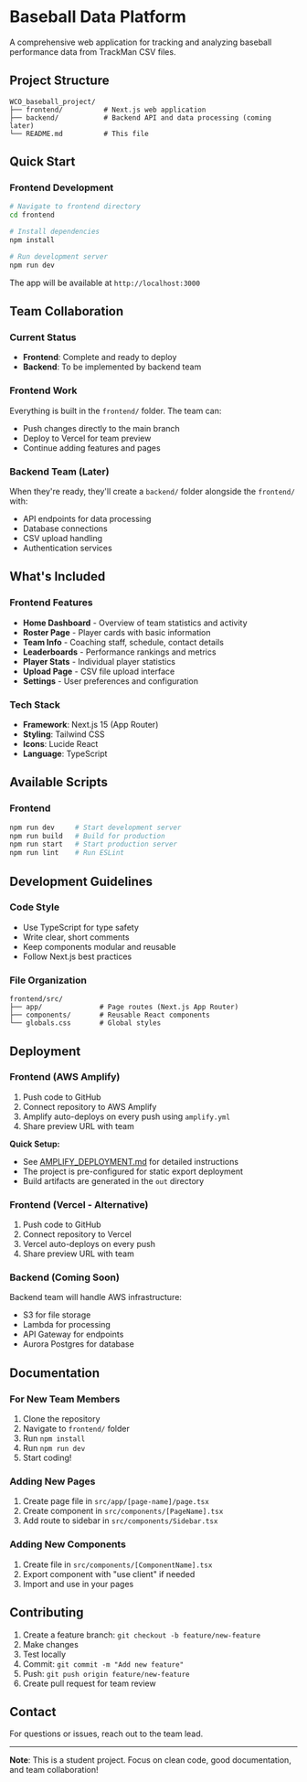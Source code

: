 # Baseball Data Platform

A comprehensive web application for tracking and analyzing baseball performance data from TrackMan CSV files.

## Project Structure

```
WCO_baseball_project/
├── frontend/          # Next.js web application
├── backend/           # Backend API and data processing (coming later)
└── README.md          # This file
```

## Quick Start

### Frontend Development

```bash
# Navigate to frontend directory
cd frontend

# Install dependencies
npm install

# Run development server
npm run dev
```

The app will be available at `http://localhost:3000`

## Team Collaboration

### Current Status
- **Frontend**: Complete and ready to deploy
- **Backend**: To be implemented by backend team

### Frontend Work
Everything is built in the `frontend/` folder. The team can:
- Push changes directly to the main branch
- Deploy to Vercel for team preview
- Continue adding features and pages

### Backend Team (Later)
When they're ready, they'll create a `backend/` folder alongside the `frontend/` with:
- API endpoints for data processing
- Database connections
- CSV upload handling
- Authentication services

## What's Included

### Frontend Features
- **Home Dashboard** - Overview of team statistics and activity
- **Roster Page** - Player cards with basic information
- **Team Info** - Coaching staff, schedule, contact details
- **Leaderboards** - Performance rankings and metrics
- **Player Stats** - Individual player statistics
- **Upload Page** - CSV file upload interface
- **Settings** - User preferences and configuration

### Tech Stack
- **Framework**: Next.js 15 (App Router)
- **Styling**: Tailwind CSS
- **Icons**: Lucide React
- **Language**: TypeScript

## Available Scripts

### Frontend
```bash
npm run dev     # Start development server
npm run build   # Build for production
npm run start   # Start production server
npm run lint    # Run ESLint
```

## Development Guidelines

### Code Style
- Use TypeScript for type safety
- Write clear, short comments
- Keep components modular and reusable
- Follow Next.js best practices

### File Organization
```
frontend/src/
├── app/              # Page routes (Next.js App Router)
├── components/       # Reusable React components
└── globals.css       # Global styles
```

## Deployment

### Frontend (AWS Amplify)
1. Push code to GitHub
2. Connect repository to AWS Amplify
3. Amplify auto-deploys on every push using `amplify.yml`
4. Share preview URL with team

**Quick Setup:**
- See [AMPLIFY_DEPLOYMENT.md](./AMPLIFY_DEPLOYMENT.md) for detailed instructions
- The project is pre-configured for static export deployment
- Build artifacts are generated in the `out` directory

### Frontend (Vercel - Alternative)
1. Push code to GitHub
2. Connect repository to Vercel
3. Vercel auto-deploys on every push
4. Share preview URL with team

### Backend (Coming Soon)
Backend team will handle AWS infrastructure:
- S3 for file storage
- Lambda for processing
- API Gateway for endpoints
- Aurora Postgres for database

## Documentation

### For New Team Members
1. Clone the repository
2. Navigate to `frontend/` folder
3. Run `npm install`
4. Run `npm run dev`
5. Start coding!

### Adding New Pages
1. Create page file in `src/app/[page-name]/page.tsx`
2. Create component in `src/components/[PageName].tsx`
3. Add route to sidebar in `src/components/Sidebar.tsx`

### Adding New Components
1. Create file in `src/components/[ComponentName].tsx`
2. Export component with "use client" if needed
3. Import and use in your pages

## Contributing

1. Create a feature branch: `git checkout -b feature/new-feature`
2. Make changes
3. Test locally
4. Commit: `git commit -m "Add new feature"`
5. Push: `git push origin feature/new-feature`
6. Create pull request for team review

## Contact

For questions or issues, reach out to the team lead.

---

**Note**: This is a student project. Focus on clean code, good documentation, and team collaboration!

